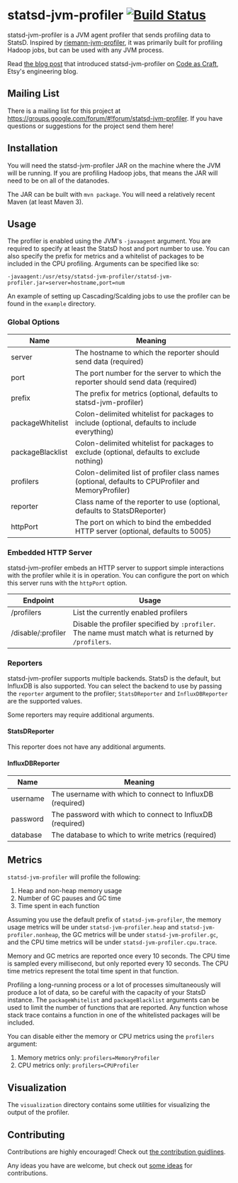 # statsd-jvm-profiler [![Build Status](https://travis-ci.org/etsy/statsd-jvm-profiler.svg)](https://travis-ci.org/etsy/statsd-jvm-profiler)

statsd-jvm-profiler is a JVM agent profiler that sends profiling data to StatsD.  Inspired by [riemann-jvm-profiler](https://github.com/riemann/riemann-jvm-profiler), it was primarily built for profiling Hadoop jobs, but can be used with any JVM process.

Read [the blog post](https://codeascraft.com/2015/01/14/introducing-statsd-jvm-profiler-a-jvm-profiler-for-hadoop/) that introduced statsd-jvm-profiler on [Code as Craft](https://codeascraft.com/), Etsy's engineering blog.

## Mailing List
There is a mailing list for this project at https://groups.google.com/forum/#!forum/statsd-jvm-profiler.  If you have questions or suggestions for the project send them here!

## Installation

You will need the statsd-jvm-profiler JAR on the machine where the JVM will be running.  If you are profiling Hadoop jobs, that means the JAR will need to be on all of the datanodes.

The JAR can be built with `mvn package`.  You will need a relatively recent Maven (at least Maven 3).

## Usage

The profiler is enabled using the JVM's `-javaagent` argument.  You are required to specify at least the StatsD host and port number to use.  You can also specify the prefix for metrics and a whitelist of packages to be included in the CPU profiling.  Arguments can be specified like so:
```
-javaagent:/usr/etsy/statsd-jvm-profiler/statsd-jvm-profiler.jar=server=hostname,port=num
```

An example of setting up Cascading/Scalding jobs to use the profiler can be found in the `example` directory.

### Global Options

Name             | Meaning
---------------- | -------
server           | The hostname to which the reporter should send data (required)
port             | The port number for the server to which the reporter should send data (required)
prefix           | The prefix for metrics (optional, defaults to statsd-jvm-profiler)
packageWhitelist | Colon-delimited whitelist for packages to include (optional, defaults to include everything)
packageBlacklist | Colon-delimited whitelist for packages to exclude (optional, defaults to exclude nothing)
profilers        | Colon-delimited list of profiler class names (optional, defaults to CPUProfiler and MemoryProfiler)
reporter         | Class name of the reporter to use (optional, defaults to StatsDReporter)
httpPort         | The port on which to bind the embedded HTTP server (optional, defaults to 5005)

### Embedded HTTP Server
statsd-jvm-profiler embeds an HTTP server to support simple interactions with the profiler while it is in operation.  You can configure the port on which this server runs with the `httpPort` option.
 
Endpoint            | Usage
---------------     | -----
/profilers          | List the currently enabled profilers
/disable/:profiler  | Disable the profiler specified by `:profiler`. The name must match what is returned by `/profilers`.

### Reporters
statsd-jvm-profiler supports multiple backends.  StatsD is the default, but InfluxDB is also supported.  You can select the backend to use by passing the `reporter` argument to the profiler; `StatsDReporter` and `InfluxDBReporter` are the supported values.

Some reporters may require additional arguments.

#### StatsDReporter
This reporter does not have any additional arguments.

#### InfluxDBReporter

Name        | Meaning
----------- | -------
username    | The username with which to connect to InfluxDB (required)
password    | The password with which to connect to InfluxDB (required)
database    | The database to which to write metrics (required)

## Metrics

`statsd-jvm-profiler` will profile the following:

1. Heap and non-heap memory usage
2. Number of GC pauses and GC time
3. Time spent in each function

Assuming you use the default prefix of `statsd-jvm-profiler`, the memory usage metrics will be under `statsd-jvm-profiler.heap` and `statsd-jvm-profiler.nonheap`, the GC metrics will be under `statsd-jvm-profiler.gc`, and the CPU time metrics will be under `statsd-jvm-profiler.cpu.trace`.

Memory and GC metrics are reported once every 10 seconds.  The CPU time is sampled every millisecond, but only reported every 10 seconds.  The CPU time metrics represent the total time spent in that function.

Profiling a long-running process or a lot of processes simultaneously will produce a lot of data, so be careful with the capacity of your StatsD instance.  The `packageWhitelist` and `packageBlacklist` arguments can be used to limit the number of functions that are reported.  Any function whose stack trace contains a function in one of the whitelisted packages will be included.

You can disable either the memory or CPU metrics using the `profilers` argument:

1. Memory metrics only: `profilers=MemoryProfiler`
2. CPU metrics only: `profilers=CPUProfiler`

## Visualization

The `visualization` directory contains some utilities for visualizing the output of the profiler.

## Contributing
Contributions are highly encouraged!  Check out [the contribution guidlines](https://github.com/etsy/statsd-jvm-profiler/blob/master/CONTRIBUTING.md).

Any ideas you have are welcome,  but check out [some ideas](https://github.com/etsy/statsd-jvm-profiler/wiki/Contribution-Ideas) for contributions.

